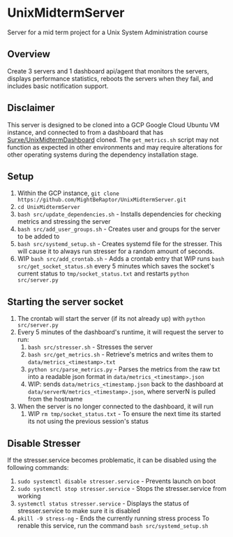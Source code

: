 # UnixMidtermServer
Server for a mid term project for a Unix System Administration course

## Overview
Create 3 servers and 1 dashboard api/agent that monitors the servers, displays performance statistics, reboots the servers when they fail, and includes basic notification support.

## Disclaimer
This server is designed to be cloned into a GCP Google Cloud Ubuntu VM instance, and connected to from a dashboard that has [Surxe/UnixMidtermDashboard](https://github.com/Surxe/UnixMidtermDashboard.git) cloned. The `get_metrics.sh` script may not function as expected in other environments and may require alterations for other operating systems during the dependency installation stage.

## Setup
1. Within the GCP instance, `git clone https://github.com/MightBeRaptor/UnixMidtermServer.git`
2. `cd UnixMidtermServer`
3. `bash src/update_dependencies.sh` - Installs dependencies for checking metrics and stressing the server
4. `bash src/add_user_groups.sh` - Creates user and groups for the server to be added to
5. `bash src/systemd_setup.sh` - Creates systemd file for the stresser. This will cause it to always run stresser for a random amount of seconds.
6. WIP `bash src/add_crontab.sh` - Adds a crontab entry that WIP runs `bash src/get_socket_status.sh` every 5 minutes which saves the socket's current status to `tmp/socket_status.txt` and restarts `python src/server.py`

## Starting the server socket
1. The crontab will start the server (if its not already up) with `python src/server.py`    
2. Every 5 minutes of the dashboard's runtime, it will request the server to run:
    1. `bash src/stresser.sh` - Stresses the server
    2. `bash src/get_metrics.sh` - Retrieve's metrics and writes them to `data/metrics_<timestamp>.txt`
    3. `python src/parse_metrics.py` - Parses the metrics from the raw txt into a readable json format in `data/metrics_<timestamp>.json`
    4. WIP: sends `data/metrics_<timestamp.json` back to the dashboard at `data/serverN/metrics_<timestamp>.json`, where serverN is pulled from the hostname
3. When the server is no longer connected to the dashboard, it will run
    1. WIP `rm tmp/socket_status.txt` - To ensure the next time its started its not using the previous session's status


## Disable Stresser
If the stresser.service becomes problematic, it can be disabled using the following commands:
1. `sudo systemctl disable stresser.service` - Prevents launch on boot
2. `sudo systemctl stop stresser.service` - Stops the stresser.service from working
3. `systemctl status stresser.service` - Displays the status of stresser.service to make sure it is disabled
4. `pkill -9 stress-ng` - Ends the currently running stress process
To renable this service, run the command `bash src/systemd_setup.sh`
